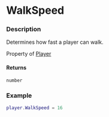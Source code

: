 # WalkSpeed
### Description
Determines how fast a player can walk.

Property of [Player](/classes/Player/)

#### Returns
`number`

### Example
```lua
player.WalkSpeed = 16
```